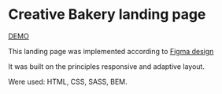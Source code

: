 # Creative Bakery landing page

[DEMO](https://dimashm.github.io/layout_creativeBakery/)

This landing page was implemented according to [Figma design](https://www.figma.com/file/dY3izAm0Vspsmra4lQWQIP/Bakerlab-FE-students?node-id=0%3A1)

It was built on the principles responsive and adaptive layout.

Were used: HTML, CSS, SASS, BEM.

